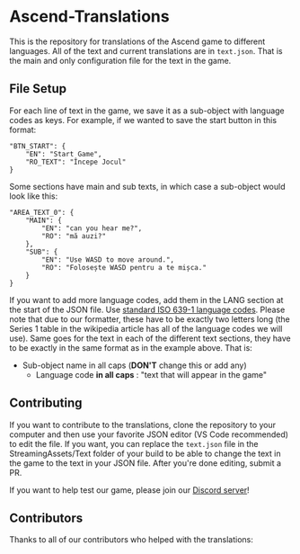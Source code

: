# Ascend-Translations
This is the repository for translations of the Ascend game to different languages. All of the text and current translations are in `text.json`. That is the main and only configuration file for the text in the game. 

## File Setup
For each line of text in the game, we save it as a sub-object with language codes as keys. For example, if we wanted to save the start button in this format:

```
"BTN_START": {
    "EN": "Start Game",
    "RO_TEXT": "Începe Jocul"
}
```

Some sections have main and sub texts, in which case a sub-object would look like this:
```
"AREA_TEXT_0": {
    "MAIN": {
        "EN": "can you hear me?",
        "RO": "mă auzi?"
    },
    "SUB": {
        "EN": "Use WASD to move around.",
        "RO": "Folosește WASD pentru a te mișca."
    }
}
```

If you want to add more language codes, add them in the LANG section at the start of the JSON file. Use [standard ISO 639-1 language codes](https://en.wikipedia.org/wiki/List_of_ISO_639_language_codes). Please note that due to our formatter, these have to be exactly two letters long (the Series 1 table in the wikipedia article has all of the language codes we will use). Same goes for the text in each of the different text sections, they have to be exactly in the same format as in the example above. That is:
- Sub-object name in all caps (**DON'T** change this or add any)
  - Language code **in all caps** : "text that will appear in the game"

## Contributing
If you want to contribute to the translations, clone the repository to your computer and then use your favorite JSON editor (VS Code recommended) to edit the file. If you want, you can replace the `text.json` file in the StreamingAssets/Text folder of your build to be able to change the text in the game to the text in your JSON file. After you're done editing, submit a PR.

If you want to help test our game, please join our [Discord server](https://discord.gg/SmMf4ZC3eM)!

## Contributors
Thanks to all of our contributors who helped with the translations:

